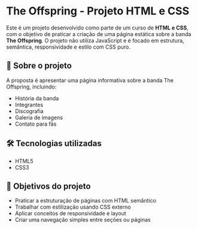 # The Offspring - Projeto HTML e CSS

Este é um projeto desenvolvido como parte de um curso de **HTML e CSS**, com o objetivo de praticar a criação de uma página estática sobre a banda **The Offspring**. O projeto não utiliza JavaScript e é focado em estrutura, semântica, responsividade e estilo com CSS puro.

## 🎸 Sobre o projeto

A proposta é apresentar uma página informativa sobre a banda The Offspring, incluindo:

- História da banda
- Integrantes
- Discografia
- Galeria de imagens
- Contato para fãs

## 🛠️ Tecnologias utilizadas

- HTML5
- CSS3

## 🎯 Objetivos do projeto

- Praticar a estruturação de páginas com HTML semântico
- Trabalhar com estilização usando CSS externo
- Aplicar conceitos de responsividade e layout
- Criar uma navegação simples entre seções ou páginas


